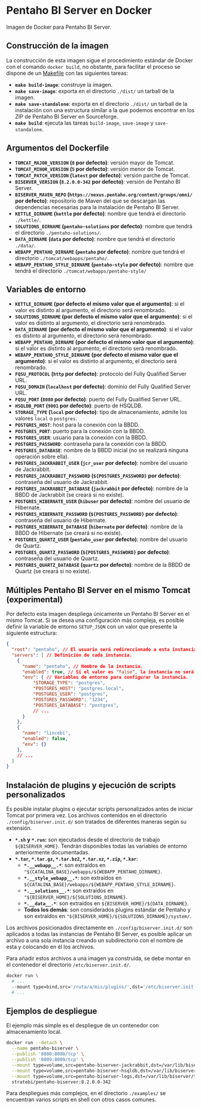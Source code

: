 # Pentaho BI Server en Docker

Imagen de Docker para Pentaho BI Server.

## Construcción de la imagen

La construcción de esta imagen sigue el procedimiento estándar de Docker con el comando `docker build`, no obstante, para facilitar el proceso se
dispone de un [Makefile](https://en.wikipedia.org/wiki/Makefile) con las siguientes tareas:

 * **`make build-image`**: construye la imagen.
 * **`make save-image`**: exporta en el directorio `./dist/` un tarball de la imagen.
 * **`make save-standalone`**: exporta en el directorio `./dist/` un tarball de la instalación con una estructura similar a la que podemos encontrar
   en los ZIP de Pentaho BI Server en Sourceforge.
 * **`make build`**: ejecuta las tareas `build-image`, `save-image` y `save-standalone`.

## Argumentos del Dockerfile

 * **`TOMCAT_MAJOR_VERSION` (`8` por defecto)**: versión mayor de Tomcat.
 * **`TOMCAT_MINOR_VERSION` (`5` por defecto)**: versión menor de Tomcat.
 * **`TOMCAT_PATCH_VERSION` (`latest` por defecto)**: versión parche de Tomcat.
 * **`BISERVER_VERSION` (`8.2.0.0-342` por defecto)**: versión de Pentaho BI Server.
 * **`BISERVER_MAVEN_REPO` (`https://nexus.pentaho.org/content/groups/omni/` por defecto)**: repositorio de Maven del que se descargan las
   dependencias necesarias para la instalación de Pentaho BI Server.
 * **`KETTLE_DIRNAME` (`kettle` por defecto)**: nombre que tendrá el directorio `./kettle/`.
 * **`SOLUTIONS_DIRNAME` (`pentaho-solutions` por defecto)**: nombre que tendrá el directorio `./pentaho-solutions/`.
 * **`DATA_DIRNAME` (`data` por defecto)**: nombre que tendrá el directorio `./data/`.
 * **`WEBAPP_PENTAHO_DIRNAME` (`pentaho` por defecto)**: nombre que tendrá el directorio `./tomcat/webapps/pentaho/`.
 * **`WEBAPP_PENTAHO_STYLE_DIRNAME` (`pentaho-style` por defecto)**: nombre que tendrá el directorio `./tomcat/webapps/pentaho-style/`

## Variables de entorno

 * **`KETTLE_DIRNAME` (por defecto el mismo valor que el argumento)**: si el valor es distinto al argumento, el directorio será renombrado.
 * **`SOLUTIONS_DIRNAME` (por defecto el mismo valor que el argumento)**: si el valor es distinto al argumento, el directorio será renombrado.
 * **`DATA_DIRNAME` (por defecto el mismo valor que el argumento)**: si el valor es distinto al argumento, el directorio será renombrado.
 * **`WEBAPP_PENTAHO_DIRNAME` (por defecto el mismo valor que el argumento)**: si el valor es distinto al argumento, el directorio será renombrado.
 * **`WEBAPP_PENTAHO_STYLE_DIRNAME` (por defecto el mismo valor que el argumento)**: si el valor es distinto al argumento, el directorio será
   renombrado.
 * **`FQSU_PROTOCOL` (`http` por defecto)**: protocolo del Fully Qualified Server URL.
 * **`FQSU_DOMAIN` (`localhost` por defecto)**: dominio del Fully Qualified Server URL.
 * **`FQSU_PORT` (`8080` por defecto)**: puerto del Fully Qualified Server URL.
 * **`HSQLDB_PORT` (`9001` por defecto)**: puerto de HSQLDB.
 * **`STORAGE_TYPE` (`local` por defecto)**: tipo de almacenamiento, admite los valores `local` o `postgres`.
 * **`POSTGRES_HOST`**: host para la conexión con la BBDD.
 * **`POSTGRES_PORT`**: puerto para la conexión con la BBDD.
 * **`POSTGRES_USER`**: usuario para la conexión con la BBDD.
 * **`POSTGRES_PASSWORD`**: contraseña para la conexión con la BBDD.
 * **`POSTGRES_DATABASE`**: nombre de la BBDD inicial (no se realizará ninguna operación sobre ella).
 * **`POSTGRES_JACKRABBIT_USER` (`jcr_user` por defecto)**: nombre del usuario de Jackrabbit.
 * **`POSTGRES_JACKRABBIT_PASSWORD` (`${POSTGRES_PASSWORD}` por defecto)**: contraseña del usuario de Jackrabbit.
 * **`POSTGRES_JACKRABBIT_DATABASE` (`jackrabbit` por defecto)**: nombre de la BBDD de Jackrabbit (se creará si no existe).
 * **`POSTGRES_HIBERNATE_USER` (`hibuser` por defecto)**: nombre del usuario de Hibernate.
 * **`POSTGRES_HIBERNATE_PASSWORD` (`${POSTGRES_PASSWORD}` por defecto)**: contraseña del usuario de Hibernate.
 * **`POSTGRES_HIBERNATE_DATABASE` (`hibernate` por defecto)**: nombre de la BBDD de Hibernate (se creará si no existe).
 * **`POSTGRES_QUARTZ_USER` (`pentaho_user` por defecto)**: nombre del usuario de Quartz.
 * **`POSTGRES_QUARTZ_PASSWORD` (`${POSTGRES_PASSWORD}` por defecto)**: contraseña del usuario de Quartz.
 * **`POSTGRES_QUARTZ_DATABASE` (`quartz` por defecto)**: nombre de la BBDD de Quartz (se creará si no existe).

## Múltiples Pentaho BI Server en el mismo Tomcat (**experimental**)

Por defecto esta imagen despliega únicamente un Pentaho BI Server en el mismo Tomcat. Si se desea una configuración más compleja, es posible definir
la variable de entorno `SETUP_JSON` con un valor que presente la siguiente estructura:

```json
{
  "root": "pentaho", // El usuario será redireccionado a esta instancia si accede desde la raíz.
  "servers": [ // Definición de cada instancia.
    {
      "name": "pentaho", // Nombre de la instancia.
      "enabled": true, // Si el valor es "false", la instancia no será configurada.
      "env": { // Variables de entorno para configurar la instancia.
          "STORAGE_TYPE": "postgres",
          "POSTGRES_HOST": "postgres.local",
          "POSTGRES_USER": "postgres",
          "POSTGRES_PASSWORD": "1234",
          "POSTGRES_DATABASE": "postgres",
          // ...
      }
    },
    {
      "name": "lincebi",
      "enabled": false,
      "env": {}
    },
    // ...
  ]
}
```

## Instalación de plugins y ejecución de scripts personalizados

Es posible instalar plugins o ejecutar scripts personalizados antes de iniciar Tomcat por primera vez. Los archivos contenidos en el directorio
`./config/biserver.init.d/` son tratados de diferentes maneras según su extensión.

 * **`*.sh` y `*.run`:** son ejecutados desde el directorio de trabajo `${BISERVER_HOME}`. Tendrán disponibles todas las variables de entorno
   anteriormente documentadas.
 * **`*.tar`, `*.tar.gz`, `*.tar.bz2`, `*.tar.xz`, `*.zip`, `*.kar`**:
   * **`*.__webapp__.*`**: son extraídos en `"${CATALINA_BASE}/webapps/${WEBAPP_PENTAHO_DIRNAME}`.
   * **`*.__style_webapp__.*`**: son extraídos en `${CATALINA_BASE}/webapps/${WEBAPP_PENTAHO_STYLE_DIRNAME}`.
   * **`*.__solutions__.*`**: son extraídos en `"${BISERVER_HOME}/${SOLUTIONS_DIRNAME}`.
   * **`*.__data__.*`**: son extraídos en `${BISERVER_HOME}/${DATA_DIRNAME}`.
   * **Todos los demás**: son considerados plugins estándar de Pentaho y son extraídos en `"${BISERVER_HOME}/${SOLUTIONS_DIRNAME}/system/`.

Los archivos posicionados directamente en `./config/biserver.init.d/` son aplicados a todas las instancias de Pentaho BI Server, es posible aplicar un
archivo a una sola instancia creando un subdirectorio con el nombre de esta y colocando en él los archivos.

Para añadir estos archivos a una imagen ya construida, se debe montar en el contenedor el directorio `/etc/biserver.init.d/`.

```sh
docker run \
  # ...
  --mount type=bind,src='/ruta/a/mis/plugins/',dst='/etc/biserver.init.d/',ro \
  # ...
```

## Ejemplos de despliegue

El ejemplo más simple es el despliegue de un contenedor con almacenamiento local.

```sh
docker run --detach \
  --name pentaho-biserver \
  --publish '8080:8080/tcp' \
  --publish '8009:8009/tcp' \
  --mount type=volume,src=pentaho-biserver-jackrabbit,dst=/var/lib/biserver/pentaho-solutions/system/jackrabbit/repository/ \
  --mount type=volume,src=pentaho-biserver-hsqldb,dst=/var/lib/biserver/data/hsqldb/ \
  --mount type=volume,src=pentaho-biserver-logs,dst=/var/lib/biserver/tomcat/logs/ \
  stratebi/pentaho-biserver:8.2.0.0-342
```

Para despliegues más complejos, en el directorio `./examples/` se encuentran varios scripts en shell con otros casos comunes.
